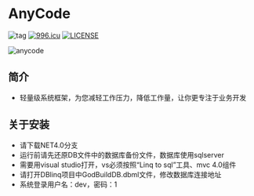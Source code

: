 # AnyCode
![tag](https://img.shields.io/github/tag/meterXu/AnyCode.svg)
[![996.icu](https://img.shields.io/badge/link-996.icu-red.svg)](https://996.icu)
[![LICENSE](https://img.shields.io/badge/license-Anti%20996-blue.svg?style=flat-square)](https://github.com/996icu/996.ICU/blob/master/LICENSE)

![anycode](http://7u.isaacxu.com/th9hft.png)

## 简介
* 轻量级系统框架，为您减轻工作压力，降低工作量，让你更专注于业务开发
## 关于安装 
* 请下载NET4.0分支   
* 运行前请先还原DB文件中的数据库备份文件，数据库使用sqlserver
* 需要用visual studio打开，vs必须按照“Linq to sql”工具、mvc 4.0组件   
* 请打开DBlinq项目中GodBuildDB.dbml文件，修改数据库连接地址
* 系统登录用户名：dev，密码：1
